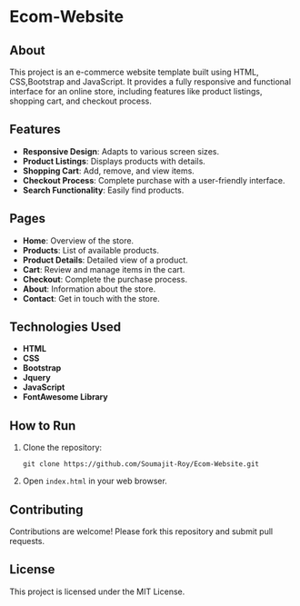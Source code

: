 Ecom-Website
============

About
-----

This project is an e-commerce website template built using HTML, CSS,Bootstrap and JavaScript. It provides a fully responsive and functional interface for an online store, including features like product listings, shopping cart, and checkout process.

Features
--------

-   **Responsive Design**: Adapts to various screen sizes.
-   **Product Listings**: Displays products with details.
-   **Shopping Cart**: Add, remove, and view items.
-   **Checkout Process**: Complete purchase with a user-friendly interface.
-   **Search Functionality**: Easily find products.

Pages
-----

-   **Home**: Overview of the store.
-   **Products**: List of available products.
-   **Product Details**: Detailed view of a product.
-   **Cart**: Review and manage items in the cart.
-   **Checkout**: Complete the purchase process.
-   **About**: Information about the store.
-   **Contact**: Get in touch with the store.

Technologies Used
-----------------

-   **HTML**
-   **CSS**
-   **Bootstrap**
-   **Jquery**
-   **JavaScript**
-   **FontAwesome Library**

How to Run
----------

1.  Clone the repository:



    `git clone https://github.com/Soumajit-Roy/Ecom-Website.git`

2.  Open `index.html` in your web browser.

Contributing
------------

Contributions are welcome! Please fork this repository and submit pull requests.

License
-------

This project is licensed under the MIT License.